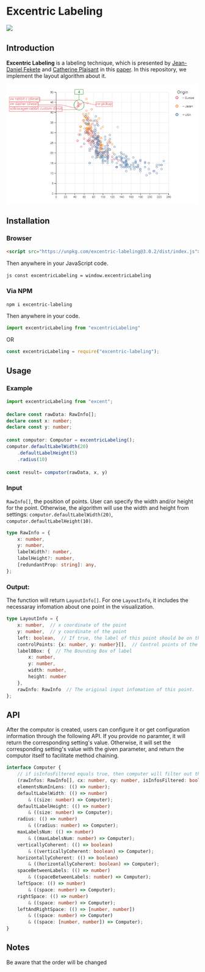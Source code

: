 # Excentric Labeling

[![](https://img.shields.io/npm/l/excentric-labeling?registry_uri=https%3A%2F%2Fregistry.npmjs.com)](https://github.com/VirusPC/excentric-labeling/blob/master/LICENSE)

## Introduction

**Excentric Labeling** is a labeling technique, which is presented by [Jean-Daniel Fekete](https://scholar.google.com/citations?user=PMZ3h7sAAAAJ&hl=en&oi=sra) and [Catherine Plaisant](https://scholar.google.com/citations?user=VnwWgwIAAAAJ&hl=en&oi=sra) in this [paper](https://dl.acm.org/doi/abs/10.1145/302979.303148). In this repository, we implement the layout algorithm about it.

![demo](https://raw.githubusercontent.com/VirusPC/excentric-labeling/master/readme-images/demo.png)

## Installation

### Browser

```html
<script src="https://unpkg.com/excentric-labeling@3.0.2/dist/index.js"></script>
```

Then anywhere in your JavaScript code.

`js
const excentricLabeling = window.excentricLabeling
`

### Via NPM

`npm i excentric-labeling`

Then anywhere in your code.

```js
import excentricLabeling from "excentricLabeling"
```

OR

```js
const excentricLabeling = require("excentric-labeling");
```

## Usage

### Example

```ts
import excentricLabeling from "excent";

declare const rawData: RawInfo[];
declare const x: number;
declare const y: number;

const computor: Computor = excentricLabeling();
computor.defaultLabelWidth(20)
    .defaultLabelHeight(5)
    .radius(10)

const result= computor(rawData, x, y)
```

### Input

`RawInfo[]`, the position of points. User can specify the width and/or height for the point. Otherwise, the algorithm will use the width and height from settings: `computor.defaultLabelWidth(20)`, `computor.defaultLabelHeight(10)`.

```ts
type RawInfo = {
    x: number,
    y: number,
    labelWidth?: number,
    labelHeight?: number,
    [redundantProp: string]: any,
};
```

### Output:

The function will return `LayoutInfo[]`. For one `LayoutInfo`, it includes the necessaray infomation about one point in the visualization. 

```ts
type LayoutInfo = {
    x: number,  // x coordinate of the point
    y: number,  // y coordinate of the point
    left: boolean,  // If true, the label of this point should be on the left of this point.
    controlPoints: {x: number, y: number}[],  // Control points of the line which connect point and label
    labelBBox: {  // The Bounding Box of label
        x: number,
        y: number,
        width: number,
        height: number
    },
    rawInfo: RawInfo  // The original input infomation of this point.
};
```

## API

After the computor is created, users can configure it or get configuration information through the following API. If you provide no paramter, it will return the corresponding setting's value. Otherwise, it will set the corresponding setting's value with the given parameter, and return the computor itself to facilitate method chaining.

```ts
interface Computer {
    // if isInfosFiltered equals true, then computer will filter out the elements outside the lens
    (rawInfos: RawInfo[], cx: number, cy: number, isInfosFiltered: boolean): LayoutInfo[];
    elementsNumInLens: (() => number);
    defaultLabelWidth: (() => number)
        & ((size: number) => Computer);
    defaultLabelHeight: (() => number)
        & ((size: number) => Computer);
    radius: (() => number)
        & ((radius: number) => Computer);
    maxLabelsNum: (() => number)
        & ((maxLabelsNum: number) => Computer);
    verticallyCoherent: (() => boolean)
        & ((verticallyCoherent: boolean) => Computer);
    horizontallyCoherent: (() => boolean)
        & ((horizontallyCoherent: boolean) => Computer);
    spaceBetweenLabels: (() => number)
        & ((spaceBetweenLabels: number) => Computer);
    leftSpace: (() => number)
        & ((space: number) => Computer);
    rightSpace: (() => number)
        & ((space: number) => Computer);
    leftAndRightSpace: (() => [number, number])
        & ((space: number) => Computer) 
        & ((space: [number, number]) => Computer);
}

```

## Notes

Be aware that the order will be changed
